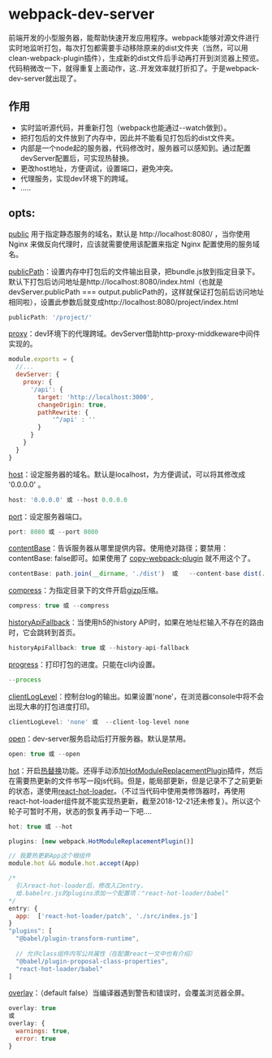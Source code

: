 # webpack-dev-server

前端开发的小型服务器，能帮助快速开发应用程序。webpack能够对源文件进行实时地监听打包，每次打包都需要手动移除原来的dist文件夹（当然，可以用clean-webpack-plugin插件），生成新的dist文件后手动再打开到浏览器上预览。代码稍微改一下，就得重复上面动作，这..开发效率就打折扣了。于是webpack-dev-server就出现了。

## 作用

- 实时监听源代码，并重新打包（webpack也能通过--watch做到）。
- 把打包后的文件放到了内存中，因此并不能看见打包后的dist文件夹。
- 内部是一个node起的服务器，代码修改时，服务器可以感知到。通过配置devServer配置后，可实现热替换。
- 更改host地址，方便调试，设置端口，避免冲突。
- 代理服务，实现dev环境下的跨域。
- .....

## opts:

[public](https://webpack.js.org/configuration/dev-server/#devserver-public) 用于指定静态服务的域名，默认是 http://localhost:8080/ ，当你使用 Nginx 来做反向代理时，应该就需要使用该配置来指定 Nginx 配置使用的服务域名。

[publicPath](https://webpack.js.org/configuration/dev-server/#devserver-proxy)：设置内存中打包后的文件输出目录，把bundle.js放到指定目录下。默认下打包后访问地址是http://localhost:8080/index.html（也就是devServer.publicPath === output.publicPath的，这样就保证打包前后访问地址相同啦），设置此参数后就变成http://localhost:8080/project/index.html

``` js
publicPath: '/project/'

```

[proxy](https://github.com/chimurai/http-proxy-middleware)：dev环境下的代理跨域。devServer借助http-proxy-middkeware中间件实现的。

``` js
module.exports = {
  //...
  devServer: {
    proxy: {
      '/api': {
        target: 'http://localhost:3000',
        changeOrigin: true,
        pathRewrite: {
            '^/api' : ''
        }
      }
    }
  }
}

```

[host](https://webpack.js.org/configuration/dev-server/#devserver-host)：设定服务器的域名。默认是localhost，为方便调试，可以将其修改成 '0.0.0.0' 。

``` js
host: '0.0.0.0' 或 --host 0.0.0.0

```

[port](https://webpack.js.org/configuration/dev-server/#devserver-port)：设定服务器端口。

``` js
port: 8080 或 --port 8080

```

[contentBase](https://webpack.js.org/configuration/dev-server/#devserver-contentbase)：告诉服务器从哪里提供内容。使用绝对路径；要禁用：contentBase: false即可。如果使用了 [copy-webpack-plugin](https://webpack.js.org/plugins/copy-webpack-plugin/#src/components/Sidebar/Sidebar.jsx) 就不用这个了。

``` js
contentBase: path.join(__dirname, './dist')  或   --content-base dist(./dist一样的)

```

[compress](https://webpack.js.org/configuration/dev-server/#devserver-compress)：为指定目录下的文件开启[gizp](https://betterexplained.com/articles/how-to-optimize-your-site-with-gzip-compression/)压缩。

``` js
compress: true 或 --compress

```

[historyApiFallback](https://webpack.js.org/configuration/dev-server/#devserver-historyapifallback)：当使用h5的history API时，如果在地址栏输入不存在的路由时，它会跳转到首页。

``` js
historyApiFallback: true 或 --history-api-fallback

```

[progress](https://webpack.js.org/configuration/dev-server/#devserver-progress-cli-only)：打印打包的进度。只能在cli内设置。

```js
--process

```

[clientLogLevel](https://webpack.js.org/configuration/dev-server/#devserver-clientloglevel)：控制台log的输出。如果设置'none'，在浏览器console中将不会出现大串的打包进度打印。

``` js
clientLogLevel: 'none' 或  --client-log-level none

```

[open](https://webpack.js.org/configuration/dev-server/#devserver-open)：dev-server服务启动后打开服务器。默认是禁用。

``` js
open: true 或 --open

```

[hot](https://webpack.js.org/configuration/dev-server/#devserver-hot)：开启[热替换](https://webpack.js.org/concepts/hot-module-replacement/)功能。还得手动添加[HotModuleReplacementPlugin](https://webpack.js.org/plugins/hot-module-replacement-plugin/#src/components/Sidebar/Sidebar.jsx)插件，然后在需要热更新的文件书写一段js代码。但是，能局部更新，但是记录不了之前更新的状态，遂使用[react-hot-loader](https://github.com/gaearon/react-hot-loader)。（不过当代码中使用类修饰器时，再使用react-hot-loader组件就不能实现热更新，截至2018-12-21还未修复）。所以这个轮子可暂时不用，状态的恢复再手动一下吧....

``` js
hot: true 或 --hot

plugins: [new webpack.HotModuleReplacementPlugin()]

// 我要热更新App这个根组件
module.hot && module.hot.accept(App)

/* 
  引入react-hot-loader后，修改入口entry，
  给.babelrc.js的plugins添加一个配置项："react-hot-loader/babel"
*/
entry: {
  app:  ['react-hot-loader/patch', './src/index.js']
}
"plugins": [
  "@babel/plugin-transform-runtime",
    
  // 允许class组件内写公共属性（在配置react一文中也有介绍）
  "@babel/plugin-proposal-class-properties", 
  "react-hot-loader/babel"
]

```

[overlay](https://webpack.js.org/configuration/dev-server/#devserver-overlay)：（default false）当编译器遇到警告和错误时，会覆盖浏览器全屏。

``` js
overlay: true 
或
overlay: {
  warnings: true,
  error: true
}

```

